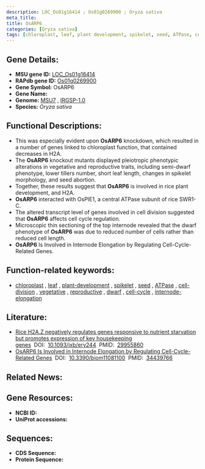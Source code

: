 ```yaml
---
description: LOC_Os01g16414 ; Os01g0269900 ; Oryza sativa
meta_title:
title: OsARP6
categories: [Oryza sativa]
tags: [chloroplast, leaf, plant development, spikelet, seed, ATPase, cell division, vegetative, reproductive, dwarf, cell cycle, internode elongation]
---
```


## Gene Details:
- **MSU gene ID:** [LOC_Os01g16414](http://rice.uga.edu/cgi-bin/ORF_infopage.cgi?orf=LOC_Os01g16414)  
- **RAPdb gene ID:** [Os01g0269900](https://rapdb.dna.affrc.go.jp/locus/?name=Os01g0269900)  
- **Gene Symbol:** OsARP6
- **Gene Name:**
- **Genome:**  [MSU7](http://rice.uga.edu/)&nbsp;,&nbsp;[IRGSP-1.0](https://rapdb.dna.affrc.go.jp/download/irgsp1.html)
- **Species:** *Oryza sativa*

## Functional Descriptions:
   - This was especially evident upon **OsARP6** knockdown, which resulted in a number of genes linked to chloroplast function, that contained decreases in H2A.
   - The **OsARP6** knockout mutants displayed pleiotropic phenotypic alterations in vegetative and reproductive traits, including semi-dwarf phenotype, lower tillers number, short leaf length, changes in spikelet morphology, and seed abortion.
   - Together, these results suggest that **OsARP6** is involved in rice plant development, and H2A.
   - **OsARP6** interacted with OsPIE1, a central ATPase subunit of rice SWR1-C.
   - The altered transcript level of genes involved in cell division suggested that **OsARP6** affects cell cycle regulation.
   - Microscopic thin sectioning of the top internode revealed that the dwarf phenotype of **OsARP6** was due to reduced number of cells rather than reduced cell length.
   - **OsARP6** Is Involved in Internode Elongation by Regulating Cell-Cycle-Related Genes.

## Function-related keywords:
   - [chloroplast](/tags/chloroplast/)&nbsp;,&nbsp;[leaf](/tags/leaf/)&nbsp;,&nbsp;[plant-development](/tags/plant-development/)&nbsp;,&nbsp;[spikelet](/tags/spikelet/)&nbsp;,&nbsp;[seed](/tags/seed/)&nbsp;,&nbsp;[ATPase](/tags/ATPase/)&nbsp;,&nbsp;[cell-division](/tags/cell-division/)&nbsp;,&nbsp;[vegetative](/tags/vegetative/)&nbsp;,&nbsp;[reproductive](/tags/reproductive/)&nbsp;,&nbsp;[dwarf](/tags/dwarf/)&nbsp;,&nbsp;[cell-cycle](/tags/cell-cycle/)&nbsp;,&nbsp;[internode-elongation](/tags/internode-elongation/)

## Literature:
   - [Rice H2A.Z negatively regulates genes responsive to nutrient starvation but promotes expression of key housekeeping genes](https://www.doi.org/10.1093/jxb/ery244)&nbsp;&nbsp;DOI:&nbsp;&nbsp;[10.1093/jxb/ery244](https://www.doi.org/10.1093/jxb/ery244)&nbsp;&nbsp;PMID:&nbsp;&nbsp;[29955860](https://pubmed.ncbi.nlm.nih.gov/29955860/)
   - [OsARP6 Is Involved in Internode Elongation by Regulating Cell-Cycle-Related Genes](https://www.doi.org/10.3390/biom11081100)&nbsp;&nbsp;DOI:&nbsp;&nbsp;[10.3390/biom11081100](https://www.doi.org/10.3390/biom11081100)&nbsp;&nbsp;PMID:&nbsp;&nbsp;[34439766](https://pubmed.ncbi.nlm.nih.gov/34439766/)

## Related News:

## Gene Resources:
- **NCBI ID:**  []()
- **UniProt accessions:** [](https://www.uniprot.org/uniprotkb//entry)

## Sequences:
- **CDS Sequence:**
- **Protein Sequence:**
